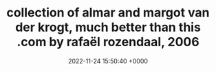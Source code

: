 ---
title: "collection of almar and margot van der krogt, much better than this .com by rafaël rozendaal, 2006"
link: "http://www.muchbetterthanthis.com"
date: "2022-11-24 15:50:40 +0000"
---
